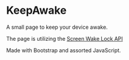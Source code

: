 # KeepAwake
A small page to keep your device awake. 

The page is utilizing the [Screen Wake Lock API](https://developer.mozilla.org/en-US/docs/Web/API/Screen_Wake_Lock_API)

Made with Bootstrap and assorted JavaScript.
